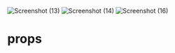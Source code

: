 ![Screenshot (13)](https://user-images.githubusercontent.com/92708967/203870199-ec6d5f4c-4b87-4b01-8b05-b70a6953fe2e.png)
![Screenshot (14)](https://user-images.githubusercontent.com/92708967/203870213-e08fcaa0-03ba-4ff2-bca4-77d1456dfcf3.png)
![Screenshot (16)](https://user-images.githubusercontent.com/92708967/203877402-a2216875-ac3d-4796-9fd6-6ef375af2ef5.png)

# props
